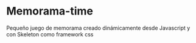 # Memorama-time
Pequeño juego de memorama creado dinámicamente desde Javascript y con Skeleton como framework css
